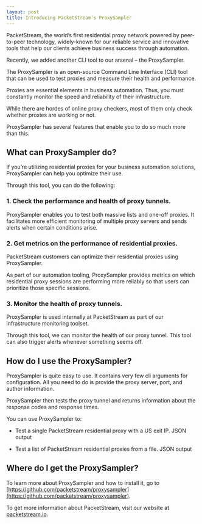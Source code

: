 ```yaml
---
layout: post
title: Introducing PacketStream's ProxySampler
---
```


PacketStream, the world’s first residential proxy network powered by peer-to-peer technology, widely-known for our reliable service and innovative tools that help our clients achieve business success through automation. 

Recently, we added another CLI tool to our arsenal – the ProxySampler. 

The ProxySampler is an open-source Command Line Interface (CLI) tool that can be used to test proxies and measure their health and performance. 

Proxies are essential elements in business automation. Thus, you must constantly monitor the speed and reliability of their infrastructure.

While there are hordes of online proxy checkers, most of them only check whether proxies are working or not. 

ProxySampler has several features that enable you to do so much more than this.


## What can ProxySampler do?

If you’re utilizing residential proxies for your business automation solutions, ProxySampler can help you optimize their use. 

Through this tool, you can do the following: 

### 1.	Check the performance and health of proxy tunnels.

ProxySampler enables you to test both massive lists and one-off proxies. It facilitates more efficient monitoring of multiple proxy servers and sends alerts when certain conditions arise.

### 2.	Get metrics on the performance of residential proxies.

PacketStream customers can optimize their residential proxies using ProxySampler. 

As part of our automation tooling, ProxySampler provides metrics on which residential proxy sessions are performing more reliably so that users can prioritize those specific sessions.

### 3.	Monitor the health of proxy tunnels.

ProxySampler is used internally at PacketStream as part of our infrastructure monitoring toolset. 

Through this tool, we can monitor the health of our proxy tunnel. This tool can also trigger alerts whenever something seems off.

## How do I use the ProxySampler?

ProxySampler is quite easy to use. It contains very few cli arguments for configuration. All you need to do is provide the proxy server, port, and author information. 

ProxySampler then tests the proxy tunnel and returns information about the response codes and response times.

You can use ProxySampler to:

* Test a single PacketStream residential proxy with a US exit IP. JSON output
  
* Test a list of PacketStream residential proxies from a file. JSON output

## Where do I get the ProxySampler?

To learn more about ProxySampler and how to install it, go to [https://github.com/packetstream/proxysampler](https://github.com/packetstream/proxysampler).

To get more information about PacketStream, visit our website at [packetstream.io](https://packetstream.io/). 
